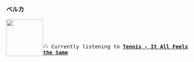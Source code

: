 ### ベルカ
<kbd>

<a href="https://www.youtube.com/results?search_query=Tennis+It+All+Feels+the+Same" target="_blank">
    <img align="left" width="100" height="100" src="https:&#x2F;&#x2F;lastfm.freetls.fastly.net&#x2F;i&#x2F;u&#x2F;174s&#x2F;1dcb5ec68b2d47a7a29d2e75c20579a7.png">
</a>
</br></br></br><p align="left"><img height="14" width="14" src="assets/listening.png"> Currently listening to <b><a href="https://www.youtube.com/results?search_query=Tennis+It+All+Feels+the+Same" target="_blank">Tennis - It All Feels the Same</a> </b></p>
</kbd>
